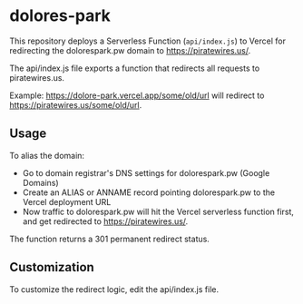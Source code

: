 # dolores-park

This repository deploys a Serverless Function (`api/index.js`) to Vercel for redirecting the dolorespark.pw domain to https://piratewires.us/.

The api/index.js file exports a function that redirects all requests to piratewires.us.

Example: https://dolore-park.vercel.app/some/old/url will redirect to https://piratewires.us/some/old/url.

## Usage

To alias the domain:

- Go to domain registrar's DNS settings for dolorespark.pw (Google Domains)
- Create an ALIAS or ANNAME record pointing dolorespark.pw to the Vercel deployment URL
- Now traffic to dolorespark.pw will hit the Vercel serverless function first, and get redirected to https://piratewires.us/.

The function returns a 301 permanent redirect status.

## Customization

To customize the redirect logic, edit the api/index.js file.
